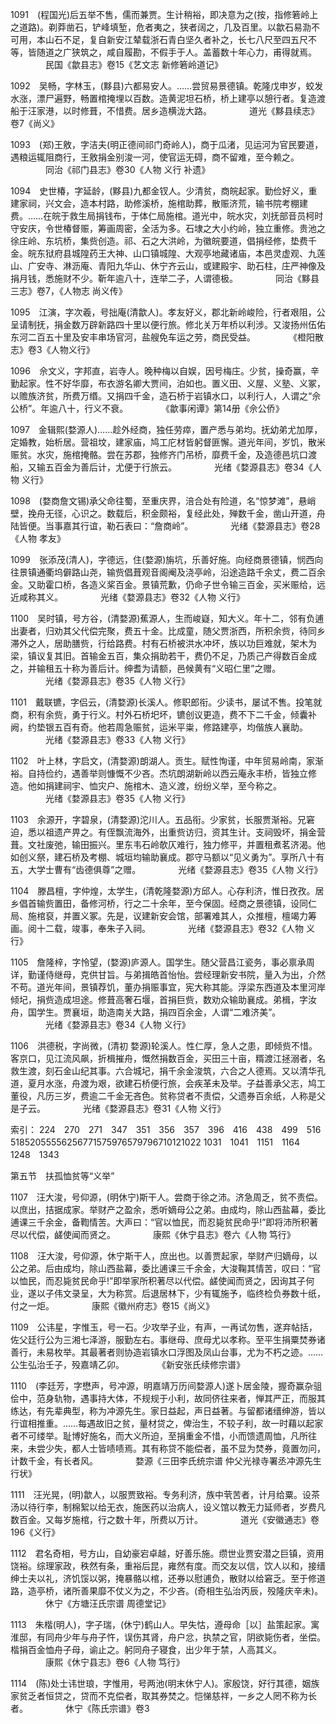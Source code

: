 <!-- { "loadSidebar": true } -->
1091　(程国光)后五举不售，儒而兼贾。生计稍裕，即决意为之(按，指修箬岭上之道路)。剃莽凿石，铲峰填堑，危者夷之，狭者阔之，几及百里。以歙石易泐不可用，本山石不足，复自新安江辇载浙石青白坚久者补之，长七八尺至四五尺不等，皆随道之广狭筑之，咸自履勘，不假手于人。盖蓄数十年心力，甫得就焉。
　　　　民国《歙县志》卷15《艺文志 新修箬岭道记》

1092　吴畅，字林玉，(黟县)六都易安人。……尝贸易景德镇。乾隆戊申岁，蛟发水涨，漂尸遍野，畅置棺掩埋以百数。造黄泥坦石桥，桥上建亭以憩行者。复造渡船于汪家港，以时修葺，不惜费。居乡造横泷大路。
　　　　道光《黟县续志》卷7《尚义》

1093　(郑)王敫，字洁夫(明正德间祁门奇岭人)，商于瓜渚，见运河为官民要道，遇粮运辄阻商行，王敫捐金别浚一河，使官运无碍，商不留难，至今赖之。
　　　　同治《祁门县志》卷30《人物 义行 补遗》

1094　史世椿，字延龄，(黟县)九都金钗人。少清贫，商皖起家。勤俭好义，重建家祠，兴文会，造本村路，助修溪桥，施棺助葬，散赈济荒，输书院考棚建费。……在皖于救生局捐钱布，于体仁局施棺。道光中，皖水灾，刘抚部音员柯时守安庆，令世椿督赈，筹画周密，全活为多。石埭之大小约岭，独立重修。贵池之徐庄岭、东坑桥，集赀创造。祁、石之大洪岭，为徽皖要道，倡捐经修，垫费千金。皖东狱府县城隍药王大神、山口镇城隍、大观亭地藏诸庙，本邑灵虚观、九莲山、广安寺、淋沥庵、青阳九华山、休宁齐云山，或建殿宇、助石柱，庄严神像及捐月钱，悉施财不少。靳年逾八十，连举二子，人谓德极。
　　　　同治《黟县三志》卷7，《人物志 尚义传》

1095　江演，字次羲，号拙庵(清歙人)。孝友好义，郡北新岭峻险，行者艰阻，公呈请制抚，捐金数万辟新路四十里以便行旅。修北关万年桥以利涉。又浚扬州伍佑东河二百五十里及安丰串场官河，盐艘免车运之劳，商民受益。
　　　　《橙阳散志》卷3《人物义行》

1096　佘文义，字邦直，岩寺人。晚种梅以自娱，因号梅庄。少贫，操奇赢，辛勤起家。性不好华靡，布衣游名卿大贾间，泊如也。置义田、义屋、义塾、义冢，以赡族济贫，所费万缗。又捐四千金，造石桥于岩镇水口，以利行人，人谓之“佘公桥”。年逾八十，行义不衰。
　　　　《歙事闲谭》第14册《佘公侨》

1097　金辑熙(婺源人)……趁外经商，独任劳瘁，置产悉与弟均。抚幼弟尤加厚，定婚教，始析居。营祖坟，建家庙，鸠工庀材皆躬督匪懈。道光年间，岁饥，散米赈贫。水灾，施棺掩骼。尝在苏郡，独修齐门吊桥，靡费千金，及造德邑坑口渡船，又输五百金为善后计，尤便于行旅云。
　　　　光绪《婺源县志》卷34《人物 义行》

1098　(婺商詹文锡)承父命往蜀，至重庆界，涪合处有险道，名“惊梦滩”，悬峭壁，挽舟无径，心识之。数载后，积金颇裕，复经此处，殚数千金，凿山开道，舟陆皆便。当事嘉其行谊，勒石表曰：“詹商岭”。
　　　　光绪《婺源县志》卷28《人物 孝友》

1099　张添茂(清人)，字德远，住(婺源)旃坑，乐善好施。向经商景德镇，悯西向往景镇通衢坞僻路山尧，输赀倡葺观音阁阉及浇亭岭，沿途造路千余丈，费二百余金。又助霍口桥，各造义桨百金。景镇荒歉，仍命子世令输三百金，买米赈给，远近咸称其义。
　　　　光绪《婺源县志》卷32《人物 义行》

1100　吴时镇，号方谷，(清婺源)蕉源人，生而峻嶷，知大义。年十二，邻有负逋出妻者，归劝其父代偿完聚，费五十金。比成童，随父贾浙西，所积余赀，待同乡滞外之人，居助膳赀，行给路费。村有石桥被洪水冲坏，族以功巨难就，架木为梁，镇议复其旧。首输金五百，集众捐助若干，费仍不足，乃质己产得数百金成之，并输租五十称为善后计。绅耆为请额，邑候黄有“义昭仁里”之赠。
　　　　光绪《婺源县志》卷35《人物 义行》

1101　戴联镳，字侣云，(清婺源)长溪人。修职郎衔。少读书，屡试不售。投笔就商，积有余赀，勇于行义。村外石桥圯坏，镳创议更造，费不下二千金，倾囊补阙，约垫银五百有奇。他若周急赈贫，运米平粜，修路建亭，均偕族人襄助。
　　　　光绪《婺源县志》卷33《人物 义行》

1102　叶上林，字启文，(清婺源)朗湖人。贡生。赋性恂谨，中年贸易岭南，家渐裕。自持俭约，遇善举则慷慨不少吝。杰坑朗湖新岭以西云庵永丰桥，皆独立修造。他如捐建祠宇、恤灾户、施棺木、造义渡，纷纷义举，至今称之。
　　　　光绪《婺源县志》卷35《人物 义行》

1103　余源开，字碧泉，(清婺源)沱川人。五品衔。少家贫，长服贾渐裕。兄窘迫，悉以祖遗产畀之。有侄飘流海外，出重赀访归，资其生计。支祠毁坏，捐金营葺。文社废弛，输田振兴。里东韦石岭欹仄难行，独力修平，并置租煮茗济渴。他如创义祭，建石桥及考棚、城垣均输助襄成。郡守马额以“见义勇为”。享所八十有五，大学士曹有“齿德俱尊”之赠。
　　　　光绪《婺源县志》卷35《人物 义行》

1104　滕昌檀，字仲煌，太学生，(清乾隆婺源)方邱人。心存利济，惟日孜孜。居乡倡首输赀置田，备修河桥，行之二十余年，至今保固。经商之景德镇，设同仁局、施棺裒，并置义冢。先是，议建新安会馆，部署难其人，众推檀，檀竭力筹画。阅十二载，竣事，奉朱子入祠。
　　　　光绪《婺源县志》卷32《人物 义行》

1105　詹隆梓，字怜望，(婺源)庐源人。国学生。随父营昌江瓷务，事必禀承周详，勤谨侍继母，克供甘旨。与弟揖皓首怡怡。尝经理新安书院，量入为出，介然不苟。道光年间，景镇荐饥，董办捐赈事宜，宪大称其能。浮梁东西道及本里河岸倾圮，捐赀造成坦途。修葺高奢石堰，首捐巨赀，数劝众输助襄成。弟楫，字汝舟，国学生。贾襄垣，助造南关大路，捐四百余金，人谓“二难济美”。
　　　　光绪《婺源县志》卷34《人物 义行》

1106　洪德税，字尚微，(清初 婺源)轮溪人。性仁厚，急人之患，即倾赀不惜。客京口，见江流风飙，折楫摧舟，慨然捐数百金，买田三十亩，糈渡江拯溺者，名救生渡，刻石金山纪其事。六合城圮，捐千余金浚筑，六合之人德焉。又以清华孔道，夏月水涨，舟渡为艰，欲建石桥便行旅，会疾革未及举。子益善承父志，鸠工董役，凡历三岁，费逾二千金无吝色。贫称贷者不责偿，父遗券百余纸，人称是父是子云。
　　　　光绪《婺源县志》卷31《人物 义行》

索引：
224　270　271　347　351　356　357　396　416　438　499　516
51852055556256771575976579796710121022
1031　1041　1151　1164　1248　1343

第五节　扶孤恤贫等“义举”

1107　汪大浚，号仰源，(明休宁)斯干人。尝商于徐之沛。济急周乏，贫不责偿。以庶出，拮据成家。举财产之盈余，悉听嫡母公之弟。由成均，除山西盐幕，委比逋课三千余金，备鞫情苦。大声曰：“官以恤民，而忍毙贫民命乎!”即将沛所积著尽以代偿，鹾使闻而贤之。
　　　　康熙《休宁县志》卷六《人物 笃行》

1108　汪大浚，号仰源，休宁斯干人，庶出也。以善贾起家，举财产归嫡母，以公之弟。后由成均，除山西盐幕，委比逋课三千余金，大浚鞠其情苦，叹曰：“官以恤民，而忍毙贫民命乎!”即举家所积著尽以代偿。鹾使闻而贤之，因询其子何业，遂以子伟文录呈，大为称赏。后退居林下，少有辄施予，临终检负券数十纸，付之一炬。
　　　　康熙《徽州府志》卷15《尚义》

1109　公讳星，字惟玉，号一石。少攻举子业，有声，一再试勿售，遂弃帖括，佐父廷行公为三湘七泽游，服勤左右。事继母、庶母尤以孝称。至平生捐粟焚券诸善行，未易枚举。其最著者则协造岩镇水口浮图及凤山台事，尤为不朽之迹。……公生弘治壬子，殁嘉靖乙卯。
　　　　《新安张氏续修宗谱》

1110　(李廷芳，字懋声，号冲源，明嘉靖万历间婺源人)遂卜居金陵，握奇赢杂驵侩中，范身轨物，遇事持大体，不规规于小利，故同侪往来者，惮其严正，而服其练达，有先辈典型，称为冲源先生。家日益起，声日益著。与留都诸缙绅游，皆以行谊相推重。……每遇故旧之贫，量材贷之，俾治生，不较子利，故一时藉以起家者不可缕举。耻博好施名，而大义所迫，至捐重金不惜，小而馈遗周恤，凡所往来，未尝少失，都人士皆啧啧焉。其有称贷不能偿者，虽不显为焚券，竟置勿问，计数千金，有长者风。
　　　　婺源《三田李氏统宗谱 仲父光禄寺署丞冲源先生行状》

1111　汪光晃，(明)歙人，以服贾致裕。专务利济，族中茕苦者，计月给粟。设茶汤以待行李，制棉絮以给无衣，施医药以治病人，设义馆以教无力延师者，岁费凡数百金。又每岁施棺，行之数十年，所费以万计。
　　　　道光《安徽通志》卷196《义行》

1112　君名奇相，号方山，自幼豪宕卓越，好善乐施。缵世业贾安潜之巨镇，资用饶裕。综理家政，秩然有条，重裕后昆，雍然有度。而交友以信，饮人以和，接缙绅士夫以礼，济饥馁以粥，掩暴骼以棺，还券以慰逋负，散财以给窘乏。至于修道路，造亭桥，诸所善果靡不仗义为之，不少吝。(奇相生弘治丙辰，殁隆庆辛未)。
　　　　休宁《方塘汪氏宗谱 周德堂记》

1113　朱楷(明人)，字子瑞，(休宁)鹤山人。早失怙，遵母命［以］盐策起家。寓淮邸，有同舟少年与舟子忤，误伤其肾，舟户忿，执禁之官，阴欲毙伤者，坐偿。楷捐百金恤舟子母，谕止之。躬同舟子寝食，出少年于禁，人高其义。
　　　　康熙《休宁县志》卷6《人物 笃行》

1114　(陈)处士讳世琅，字惟用，号两池(明末休宁人)。家殷饶，好行其德，姻族家贫乏者恒贷之，贷而不克偿者，取其券焚之。恺悌慈祥，一乡之人罔不称为长者。
　　　　休宁《陈氏宗谱》卷3

